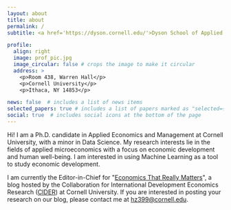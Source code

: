 ```yaml
---
layout: about
title: about
permalink: /
subtitle: <a href='https://dyson.cornell.edu/'>Dyson School of Applied Economics and Management at Cornell University</a>

profile:
  align: right
  image: prof_pic.jpg
  image_circular: false # crops the image to make it circular
  address: >
    <p>Room 438, Warren Hall</p>
    <p>Cornell University</p>
    <p>Ithaca, NY 14853</p>

news: false  # includes a list of news items
selected_papers: true # includes a list of papers marked as "selected={true}"
social: true  # includes social icons at the bottom of the page
---
```


Hi! I am a Ph.D. candidate in Applied Economics and Management at Cornell University, with a minor in Data Science.
My research interests lie in the fields of applied microeconomics with a focus on economic development and human well-being. I am interested in using Machine Learning as a tool to study economic development. 

I am currently the Editor-in-Chief for "[Economics That Really Matters](https://www.econthatmatters.com/)", a blog hosted by the Collaboration for International Development Economics Research ([CIDER](https://business.cornell.edu/centers/cider/)) at Cornell University. If you are interested in posting your research on our blog, please contact me at hz399@cornell.edu.